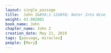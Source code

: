 ```yaml
---
layout: single_passage
title:  John 2&#58;1-12&#58; Water Into Wine
weight: 43.002001
book_name: John
chapter_name: John 2
creation_date: May 21, 2019
tags: [passage, miracles]
people: [Mary]
---
```

